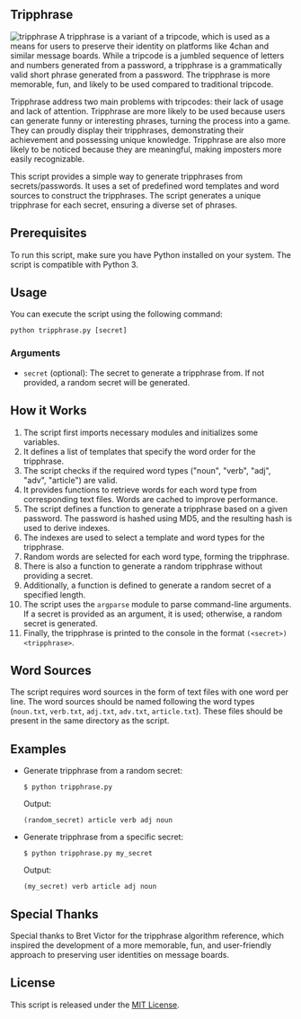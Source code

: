 ## Tripphrase
![tripphrase](https://s3.ancz.dev/tripphrase.png)
A tripphrase is a variant of a tripcode, which is used as a means for users to preserve their identity on platforms like 4chan and similar message boards. While a tripcode is a jumbled sequence of letters and numbers generated from a password, a tripphrase is a grammatically valid short phrase generated from a password. The tripphrase is more memorable, fun, and likely to be used compared to traditional tripcode.

Tripphrase address two main problems with tripcodes: their lack of usage and lack of attention. Tripphrase are more likely to be used because users can generate funny or interesting phrases, turning the process into a game. They can proudly display their tripphrases, demonstrating their achievement and possessing unique knowledge. Tripphrase are also more likely to be noticed because they are meaningful, making imposters more easily recognizable.

This script provides a simple way to generate tripphrases from secrets/passwords. It uses a set of predefined word templates and word sources to construct the tripphrases. The script generates a unique tripphrase for each secret, ensuring a diverse set of phrases.

## Prerequisites

To run this script, make sure you have Python installed on your system. The script is compatible with Python 3.

## Usage

You can execute the script using the following command:

```
python tripphrase.py [secret]
```

### Arguments

- `secret` (optional): The secret to generate a tripphrase from. If not provided, a random secret will be generated.

## How it Works

1. The script first imports necessary modules and initializes some variables.
2. It defines a list of templates that specify the word order for the tripphrase.
3. The script checks if the required word types ("noun", "verb", "adj", "adv", "article") are valid.
4. It provides functions to retrieve words for each word type from corresponding text files. Words are cached to improve performance.
5. The script defines a function to generate a tripphrase based on a given password. The password is hashed using MD5, and the resulting hash is used to derive indexes.
6. The indexes are used to select a template and word types for the tripphrase.
7. Random words are selected for each word type, forming the tripphrase.
8. There is also a function to generate a random tripphrase without providing a secret.
9. Additionally, a function is defined to generate a random secret of a specified length.
10. The script uses the `argparse` module to parse command-line arguments. If a secret is provided as an argument, it is used; otherwise, a random secret is generated.
11. Finally, the tripphrase is printed to the console in the format `(<secret>) <tripphrase>`.

## Word Sources

The script requires word sources in the form of text files with one word per line. The word sources should be named following the word types (`noun.txt`, `verb.txt`, `adj.txt`, `adv.txt`, `article.txt`). These files should be present in the same directory as the script.

## Examples

- Generate tripphrase from a random secret:

  ```
  $ python tripphrase.py
  ```

  Output:
  ```
  (random_secret) article verb adj noun
  ```

- Generate tripphrase from a specific secret:

  ```
  $ python tripphrase.py my_secret
  ```

  Output:
  ```
  (my_secret) verb article adj noun
  ```

## Special Thanks
Special thanks to Bret Victor for the tripphrase algorithm reference, which inspired the development of a more memorable, fun, and user-friendly approach to preserving user identities on message boards.

## License

This script is released under the [MIT License](LICENSE).
